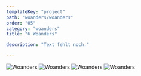 ```yaml
---
templateKey: "project"
path: "woanders/woanders"
order: "05"
category: "woanders"
title: "6 Woanders"

description: "Text fehlt noch."

---
```

![Woanders](/img/woanders_01.jpg)
![Woanders](/img/woanders_02.jpg)
![Woanders](/img/woanders_03.jpg)
![Woanders](/img/woanders_04.jpg)


